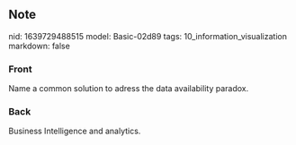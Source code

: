 ## Note
nid: 1639729488515
model: Basic-02d89
tags: 10_information_visualization
markdown: false

### Front
Name a common solution to adress the data availability paradox.

### Back
Business Intelligence and analytics.
